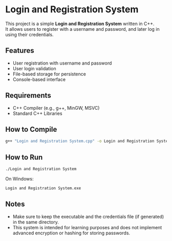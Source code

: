 # Login and Registration System

This project is a simple **Login and Registration System** written in C++.  
It allows users to register with a username and password, and later log in using their credentials.

## Features
- User registration with username and password
- User login validation
- File-based storage for persistence
- Console-based interface

## Requirements
- C++ Compiler (e.g., g++, MinGW, MSVC)
- Standard C++ Libraries

## How to Compile
```bash
g++ "Login and Registration System.cpp" -o Login and Registration System
```

## How to Run
```bash
./Login and Registration System
```

On Windows:
```bash
Login and Registration System.exe
```

## Notes
- Make sure to keep the executable and the credentials file (if generated) in the same directory.
- This system is intended for learning purposes and does not implement advanced encryption or hashing for storing passwords.
